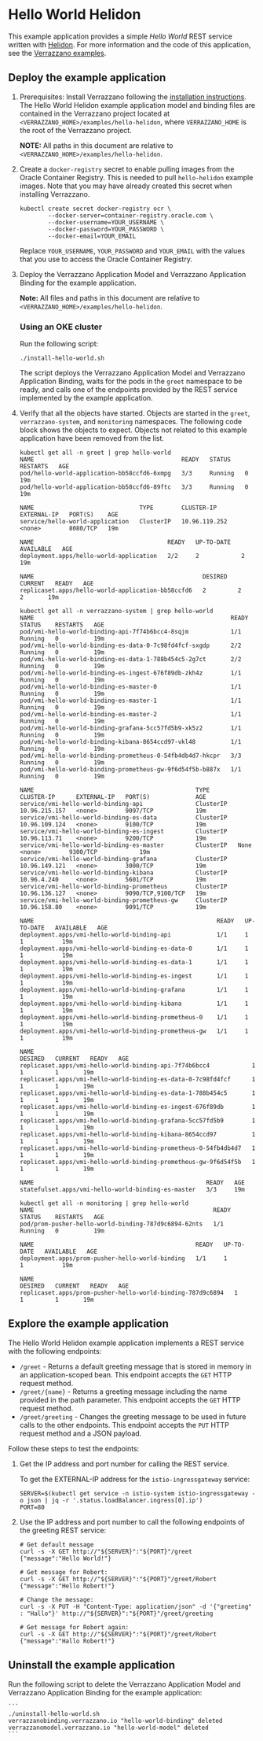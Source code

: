 
# Hello World Helidon

This example application provides a simple *Hello World* REST service written with [Helidon](https://helidon.io).
For more information and the code of this application, see the [Verrazzano examples](https://github.com/verrazzano/examples).

## Deploy the example application

1. Prerequisites: Install Verrazzano following the [installation instructions](../../install/README.md).
   The Hello World Helidon example application model and binding files are contained in the Verrazzano project located at `<VERRAZZANO_HOME>/examples/hello-helidon`, where `VERRAZZANO_HOME` is the root of the Verrazzano project.

   **NOTE:** All paths in this document are relative to `<VERRAZZANO_HOME>/examples/hello-helidon`.

1. Create a `docker-registry` secret to enable pulling images from the Oracle Container
   Registry.  This is needed to pull `hello-helidon` example images.  Note that you
   may have already created this secret when installing Verrazzano.

   ```
   kubectl create secret docker-registry ocr \
           --docker-server=container-registry.oracle.com \
           --docker-username=YOUR_USERNAME \
           --docker-password=YOUR_PASSWORD \
           --docker-email=YOUR_EMAIL
   ```

    Replace `YOUR_USERNAME`, `YOUR_PASSWORD` and `YOUR_EMAIL` with the values that you
   use to access the Oracle Container Registry.

1. Deploy the Verrazzano Application Model and Verrazzano Application Binding for the example application.

    **Note:**  All files and paths in this document are relative to `<VERRAZZANO_HOME>/examples/hello-helidon`.

    ### Using an OKE cluster
    Run the following script:

    ```
    ./install-hello-world.sh
    ```

   The script deploys the Verrazzano Application Model and Verrazzano Application Binding, waits for the pods in the `greet` namespace to be
   ready, and calls one of the endpoints provided by the REST service implemented by the example application.

1. Verify that all the objects have started. Objects are started in the `greet`, `verrazzano-system`, and `monitoring`
  namespaces. The following code block shows the objects to expect. Objects not related to this example application
  have been removed from the list.

    ```
    kubectl get all -n greet | grep hello-world
    NAME                                          READY   STATUS    RESTARTS   AGE
    pod/hello-world-application-bb58ccfd6-6xmpg   3/3     Running   0          19m
    pod/hello-world-application-bb58ccfd6-89ftc   3/3     Running   0          19m

    NAME                              TYPE        CLUSTER-IP      EXTERNAL-IP   PORT(S)    AGE
    service/hello-world-application   ClusterIP   10.96.119.252   <none>        8080/TCP   19m

    NAME                                      READY   UP-TO-DATE   AVAILABLE   AGE
    deployment.apps/hello-world-application   2/2     2            2           19m

    NAME                                                DESIRED   CURRENT   READY   AGE
    replicaset.apps/hello-world-application-bb58ccfd6   2         2         2       19m

    kubectl get all -n verrazzano-system | grep hello-world
    NAME                                                        READY   STATUS    RESTARTS   AGE
    pod/vmi-hello-world-binding-api-7f74b6bcc4-8sqjm            1/1     Running   0          19m
    pod/vmi-hello-world-binding-es-data-0-7c98fd4fcf-sxgdp      2/2     Running   0          19m
    pod/vmi-hello-world-binding-es-data-1-788b454c5-2g7ct       2/2     Running   0          19m
    pod/vmi-hello-world-binding-es-ingest-676f89db-zkh4z        1/1     Running   0          19m
    pod/vmi-hello-world-binding-es-master-0                     1/1     Running   0          19m
    pod/vmi-hello-world-binding-es-master-1                     1/1     Running   0          19m
    pod/vmi-hello-world-binding-es-master-2                     1/1     Running   0          19m
    pod/vmi-hello-world-binding-grafana-5cc57fd5b9-xk5z2        1/1     Running   0          19m
    pod/vmi-hello-world-binding-kibana-8654ccd97-vkl48          1/1     Running   0          19m
    pod/vmi-hello-world-binding-prometheus-0-54fb4db4d7-hkcpr   3/3     Running   0          19m
    pod/vmi-hello-world-binding-prometheus-gw-9f6d54f5b-b887x   1/1     Running   0          19m

    NAME                                              TYPE        CLUSTER-IP      EXTERNAL-IP   PORT(S)             AGE
    service/vmi-hello-world-binding-api               ClusterIP   10.96.215.157   <none>        9097/TCP            19m
    service/vmi-hello-world-binding-es-data           ClusterIP   10.96.109.124   <none>        9100/TCP            19m
    service/vmi-hello-world-binding-es-ingest         ClusterIP   10.96.113.71    <none>        9200/TCP            19m
    service/vmi-hello-world-binding-es-master         ClusterIP   None            <none>        9300/TCP            19m
    service/vmi-hello-world-binding-grafana           ClusterIP   10.96.149.121   <none>        3000/TCP            19m
    service/vmi-hello-world-binding-kibana            ClusterIP   10.96.4.240     <none>        5601/TCP            19m
    service/vmi-hello-world-binding-prometheus        ClusterIP   10.96.136.127   <none>        9090/TCP,9100/TCP   19m
    service/vmi-hello-world-binding-prometheus-gw     ClusterIP   10.96.158.80    <none>        9091/TCP            19m

    NAME                                                    READY   UP-TO-DATE   AVAILABLE   AGE
    deployment.apps/vmi-hello-world-binding-api             1/1     1            1           19m
    deployment.apps/vmi-hello-world-binding-es-data-0       1/1     1            1           19m
    deployment.apps/vmi-hello-world-binding-es-data-1       1/1     1            1           19m
    deployment.apps/vmi-hello-world-binding-es-ingest       1/1     1            1           19m
    deployment.apps/vmi-hello-world-binding-grafana         1/1     1            1           19m
    deployment.apps/vmi-hello-world-binding-kibana          1/1     1            1           19m
    deployment.apps/vmi-hello-world-binding-prometheus-0    1/1     1            1           19m
    deployment.apps/vmi-hello-world-binding-prometheus-gw   1/1     1            1           19m

    NAME                                                              DESIRED   CURRENT   READY   AGE
    replicaset.apps/vmi-hello-world-binding-api-7f74b6bcc4            1         1         1       19m
    replicaset.apps/vmi-hello-world-binding-es-data-0-7c98fd4fcf      1         1         1       19m
    replicaset.apps/vmi-hello-world-binding-es-data-1-788b454c5       1         1         1       19m
    replicaset.apps/vmi-hello-world-binding-es-ingest-676f89db        1         1         1       19m
    replicaset.apps/vmi-hello-world-binding-grafana-5cc57fd5b9        1         1         1       19m
    replicaset.apps/vmi-hello-world-binding-kibana-8654ccd97          1         1         1       19m
    replicaset.apps/vmi-hello-world-binding-prometheus-0-54fb4db4d7   1         1         1       19m
    replicaset.apps/vmi-hello-world-binding-prometheus-gw-9f6d54f5b   1         1         1       19m

    NAME                                                 READY   AGE
    statefulset.apps/vmi-hello-world-binding-es-master   3/3     19m

    kubectl get all -n monitoring | grep hello-world
    NAME                                                   READY   STATUS    RESTARTS   AGE
    pod/prom-pusher-hello-world-binding-787d9c6894-62nts   1/1     Running   0          19m

    NAME                                              READY   UP-TO-DATE   AVAILABLE   AGE
    deployment.apps/prom-pusher-hello-world-binding   1/1     1            1           19m

    NAME                                                         DESIRED   CURRENT   READY   AGE
    replicaset.apps/prom-pusher-hello-world-binding-787d9c6894   1         1         1       19m
    ```
## Explore the example application

The Hello World Helidon example application implements a REST service with the following endpoints:

- `/greet` - Returns a default greeting message that is stored in memory in an application-scoped bean.
This endpoint accepts the `GET` HTTP request method.
- `/greet/{name}` - Returns a greeting message including the name provided in the path parameter. This
endpoint accepts the `GET` HTTP request method.
- `/greet/greeting` - Changes the greeting message to be used in future calls to the other endpoints. This
endpoint accepts the `PUT` HTTP request method and a JSON payload.

Follow these steps to test the endpoints:

1. Get the IP address and port number for calling the REST service.

   To get the EXTERNAL-IP address for the `istio-ingressgateway` service:

    ```
    SERVER=$(kubectl get service -n istio-system istio-ingressgateway -o json | jq -r '.status.loadBalancer.ingress[0].ip')
    PORT=80
    ```

1. Use the IP address and port number to call the following endpoints of the greeting REST service:

    ```
    # Get default message
    curl -s -X GET http://"${SERVER}":"${PORT}"/greet
    {"message":"Hello World!"}

    # Get message for Robert:
    curl -s -X GET http://"${SERVER}":"${PORT}"/greet/Robert
    {"message":"Hello Robert!"}

    # Change the message:
    curl -s -X PUT -H "Content-Type: application/json" -d '{"greeting" : "Hallo"}' http://"${SERVER}":"${PORT}"/greet/greeting

    # Get message for Robert again:
    curl -s -X GET http://"${SERVER}":"${PORT}"/greet/Robert
    {"message":"Hallo Robert!"}
    ```

## Uninstall the example application

Run the following script to delete the Verrazzano Application Model and Verrazzano Application Binding for the example application:

    ```
    ./uninstall-hello-world.sh
    verrazzanobinding.verrazzano.io "hello-world-binding" deleted
    verrazzanomodel.verrazzano.io "hello-world-model" deleted
    ```
